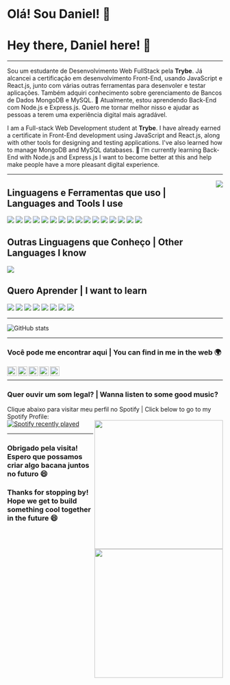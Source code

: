 # Olá! Sou Daniel! 👋

# Hey there, Daniel here! 👋

---

Sou um estudante de Desenvolvimento Web FullStack pela **Trybe**. Já alcancei a certificação em desenvolvimento Front-End, usando JavaScript e React.js, junto com várias outras ferramentas para desenvoler e testar aplicações. Também adquiri conhecimento sobre gerenciamento de Bancos de Dados MongoDB e MySQL.
🌱 Atualmente, estou aprendendo Back-End com Node.js e Express.js.
Quero me tornar melhor nisso e ajudar as pessoas a terem uma experiência digital mais agradável.

I am a Full-stack Web Development student at **Trybe**. I have already earned a certificate in Front-End development using JavaScript and React.js, along with other tools for designing and testing applications. I've also learned how to manage MongoDB and MySQL databases.
🌱 I’m currently learning Back-End with Node.js and Express.js
I want to become better at this and help make people have a more pleasant digital experience.

---

<img align="right" src="https://media.giphy.com/media/lCbSAbRrFEfkY/giphy.gif">

## Linguagens e Ferramentas que uso | Languages and Tools I use

<img src = "https://img.shields.io/badge/-HTML5-E34F26?style=for-the-badge&logo=html5&logoColor=white"> <img src = "https://img.shields.io/badge/-CSS3-1572B6?style=for-the-badge&logo=css3&logoColor=white"> <img src="https://img.shields.io/badge/-JavaScript-eed718?style=for-the-badge&logo=javascript&logoColor=ffffff"> <img src="https://img.shields.io/badge/-Jest-C21325?style=for-the-badge&logo=jest&logoColor=ffffff"> <img src="https://img.shields.io/badge/-Sass-cc6699?style=for-the-badge&logo=sass&logoColor=ffffff"> <img src="https://img.shields.io/badge/-React-000000?style=for-the-badge&logo=react&logoColor=00c8ff"> <img src="https://img.shields.io/badge/-ReactRouter-61DAFB?style=for-the-badge&logo=react%20router&logoColor=white"> <img src="https://img.shields.io/badge/-React Testing Library-E33332?style=for-the-badge&logo=testing-library&logoColor=white"> <img src="https://img.shields.io/badge/-Redux-764ABC?style=for-the-badge&logo=redux&logoColor=white"> <img src="https://img.shields.io/badge/-MongoDB-4DB33D?style=for-the-badge&logo=mongodb&logoColor=FFFFFF"> <img src="https://img.shields.io/badge/-MySQL-4479A1?style=for-the-badge&logo=mysql&logoColor=FFFFFF"> <img src="https://img.shields.io/badge/-Express.js-787878?style=for-the-badge&logo=express"> <img src="https://img.shields.io/badge/-Node.js-3C873A?style=for-the-badge&logo=Node.js&logoColor=white"> <img src="http://img.shields.io/badge/-Git-F1502F?style=for-the-badge&logo=git&logoColor=FFFFFF"> <img src="http://img.shields.io/badge/-Github-000000?style=for-the-badge&logo=github&logoColor=FFFFFF"> <img src="http://img.shields.io/badge/-VS%20Code-007ACC?style=for-the-badge&logo=visual%20studio%20code&logoColor=white">

## Outras Linguagens que Conheço | Other Languages I know

<img src="https://img.shields.io/badge/-Python-black?style=for-the-badge&logo=python&logoColor=3776AB">

## Quero Aprender | I want to learn

<img src="https://img.shields.io/badge/-Next-000000?style=for-the-badge&logo=next.js&logoColor=FFFFFF"> <img src="https://img.shields.io/badge/-Vue-3a495d?style=for-the-badge&logo=vue.js&logoColor=67b7f7"> <img src="https://img.shields.io/badge/-React Native-000000?style=for-the-badge&logo=react&logoColor=00c8ff"> <img src="http://img.shields.io/badge/-Deno-white?style=for-the-badge&logo=deno&logoColor=black"/> <img src="https://img.shields.io/badge/-Vercel-FFFFFF?style=for-the-badge&logo=vercel&logoColor=000000"> <img src="https://img.shields.io/badge/-Firebase-FFA611?style=for-the-badge&logo=firebase&logoColor=FFFFFF"> <img src="http://img.shields.io/badge/-Heroku-430098?style=for-the-badge&logo=heroku&logoColor=white"> <img src="https://img.shields.io/badge/-Progressive Web Apps-5A0FC8?style=for-the-badge&logo=progressive">

---

![GitHub stats](https://github-readme-stats.vercel.app/api?username=Darthurmoura&show_icons=true&hide_border=true)

---

### Você pode me encontrar aqui | You can find in me in the web 🌍

[<img align="left" alt="Darthurmoura" height="22px" src="http://img.shields.io/badge/-Darthurmoura-181717?style=for-the-badge&logo=github&logoColor=FFFFFF" />][website]
[<img align="left" alt="Darthurmoura" height="22px" src="http://img.shields.io/badge/-@Darthurmoura-12100E?style=for-the-badge&logo=Medium&logoColor=FFFFFF" />][medium]
[<img align="left" alt="Darthurmoura" height="22px" src="http://img.shields.io/badge/-Darthurmoura-1DA1F2?style=for-the-badge&logo=twitter&logoColor=FFFFFF" />][twitter]
[<img align="left" alt="Darthurmoura" height="22px" src="http://img.shields.io/badge/-Darthurmoura-0A66C2?style=for-the-badge&logo=linkedin&logoColor=FFFFFF" />][linkedin]
[<img align="left" alt="Darthurmoura" height="22px" src="http://img.shields.io/badge/-Darthurmoura-E4405F?style=for-the-badge&logo=instagram&logoColor=FFFFFF" />][instagram]

<br/>

---

### Quer ouvir um som legal? | Wanna listen to some good music?

Clique abaixo para visitar meu perfil no Spotify | Click below to go to my Spotify Profile:
<br/>
<img align="right" width="300px" src="https://media3.giphy.com/media/mTuvku74NSGnC/giphy.gif">
[![Spotify recently played](https://spotify-recently-played-readme.vercel.app/api?user=darthurmoura)](https://open.spotify.com/user/darthurmoura)

---

### Obrigado pela visita! Espero que possamos criar algo bacana juntos no futuro 😄

### Thanks for stopping by! Hope we get to build something cool together in the future 😄

<img align="right" width="300px" src="https://media3.giphy.com/media/fm4WhPMzu9hRK/giphy.gif">

[website]: https://Darthurmoura.github.io/
[twitter]: https://twitter.com/Darthurmoura
[instagram]: https://www.instagram.com/darthurmoura/
[linkedin]: https://www.linkedin.com/in/darthurmoura/
[medium]: https://medium.com/@darthurmoura/
